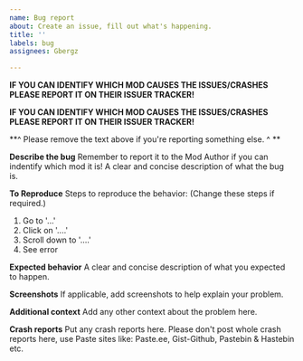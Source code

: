 ```yaml
---
name: Bug report
about: Create an issue, fill out what's happening.
title: ''
labels: bug
assignees: Gbergz

---
```


**IF YOU CAN IDENTIFY WHICH MOD CAUSES THE ISSUES/CRASHES PLEASE REPORT IT ON THEIR ISSUER TRACKER!**

**IF YOU CAN IDENTIFY WHICH MOD CAUSES THE ISSUES/CRASHES PLEASE REPORT IT ON THEIR ISSUER TRACKER!**

**^ Please remove the text above if you're reporting something else. ^ **


**Describe the bug**
Remember to report it to the Mod Author if you can indentify which mod it is!
A clear and concise description of what the bug is.

**To Reproduce**
Steps to reproduce the behavior: (Change these steps if required.)
1. Go to '...'
2. Click on '....'
3. Scroll down to '....'
4. See error

**Expected behavior**
A clear and concise description of what you expected to happen.

**Screenshots**
If applicable, add screenshots to help explain your problem.

**Additional context**
Add any other context about the problem here.

**Crash reports**
Put any crash reports here. Please don't post whole crash reports here, use Paste sites like: Paste.ee, Gist-Github, Pastebin & Hastebin etc.

